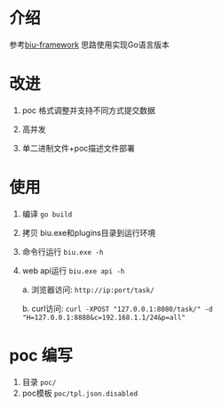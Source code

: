 

# 介绍 #

参考[biu-framework](https://github.com/0xbug/Biu-framework) 思路使用实现Go语言版本

# 改进 #

1. poc 格式调整并支持不同方式提交数据

2. 高并发

3. 单二进制文件+poc描述文件部署

# 使用 #

1. 编译 `go build`

2. 拷贝 biu.exe和plugins目录到运行环境

3. 命令行运行 `biu.exe -h`

4. web api运行 `biu.exe api -h`

    a. 浏览器访问: `http://ip:port/task/`

    b. curl访问: `curl -XPOST "127.0.0.1:8080/task/" -d "H=127.0.0.1:8888&c=192.168.1.1/24&p=all"`

# poc 编写 #

1. 目录 `poc/`
2. poc模板 `poc/tpl.json.disabled`